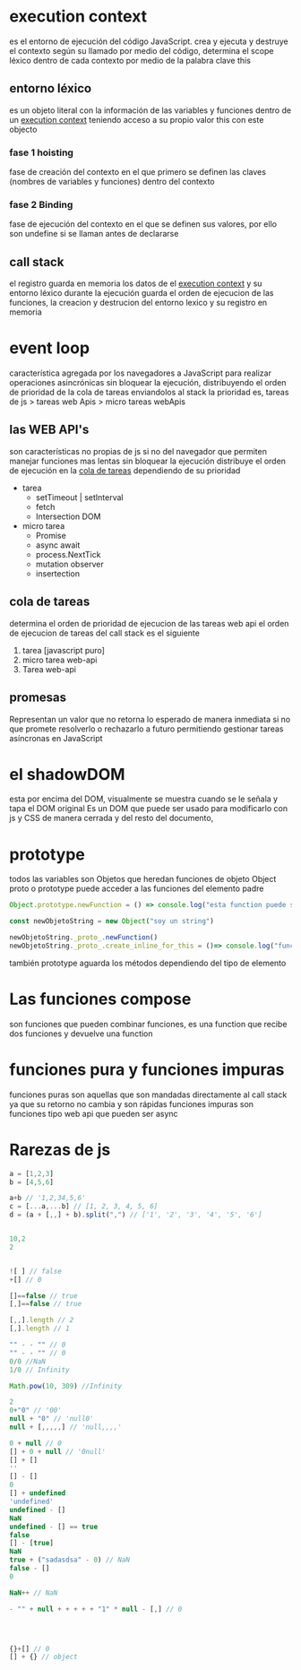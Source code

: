 

# execution context
es el entorno de ejecución del código JavaScript. crea y ejecuta y destruye el contexto según su llamado por medio del código, determina el scope léxico dentro de cada contexto por medio de la palabra clave this

## entorno léxico

es un objeto literal con la información de las variables y funciones dentro de un [execution context](#execution-context) 
teniendo acceso a su propio valor this con este objecto

### fase 1 hoisting 
fase de creación del contexto en el que primero se definen las claves (nombres de variables y funciones) dentro del contexto

### fase 2 Binding
fase de ejecución del contexto en el que se definen sus valores, por ello son undefine si se llaman antes de declararse


## call stack
el registro guarda en memoria los datos de el [execution context](#execution-context) y su entorno léxico durante la ejecución
guarda el orden de ejecucion de las funciones, la creacion y destrucion del entorno lexico y su registro en memoria

# event loop

característica agregada por los navegadores a JavaScript para realizar operaciones asincrónicas
sin bloquear la ejecución, distribuyendo el orden de prioridad de la cola de tareas enviandolos al stack 
la prioridad es, tareas de js > tareas web Apis > micro tareas webApis




## las WEB API's
son características no propias de js si no del navegador que permiten manejar funciones mas lentas sin bloquear la ejecución
distribuye el orden de ejecución en la [cola de tareas]() dependiendo de su prioridad

- tarea
  - setTimeout | setInterval
  - fetch
  - Intersection DOM
- micro tarea
  - Promise
  - async await
  - process.NextTick
  - mutation observer
  - insertection

## cola de tareas
determina el orden de prioridad de ejecucion de las tareas web api
el orden de ejecucion de tareas del call stack es el siguiente 
1. tarea [javascript puro]
2. micro tarea  web-api 
3. Tarea web-api

## promesas

Representan un valor que no retorna lo esperado de manera inmediata si no que promete resolverlo o rechazarlo a futuro permitiendo gestionar tareas asíncronas en JavaScript 


# el shadowDOM

esta por encima del DOM, visualmente se muestra cuando se le señala y tapa el DOM original
Es un DOM que puede ser usado para modificarlo con js y CSS de manera cerrada y del resto del documento, 

# prototype

todos las variables son Objetos que heredan funciones de objeto Object
proto o prototype puede acceder a las funciones del elemento padre

```js
Object.prototype.newFunction = () => console.log("esta function puede ser usada en todos los elementos del js")

const newObjetoString = new Object("soy un string")

newObjetoString._proto_.newFunction()
newObjetoString._proto_.create_inline_for_this = ()=> console.log("function solo para este objeto string")
```
también prototype aguarda los métodos dependiendo del tipo de elemento

# Las funciones compose

son funciones que pueden combinar funciones,
es una function que recibe dos funciones y devuelve una function 


# funciones pura y funciones impuras
funciones puras son aquellas que son mandadas directamente al call stack ya que su retorno no cambia y son rápidas
funciones impuras son funciones tipo web api que pueden ser async 


# Rarezas de js

```js
a = [1,2,3]
b = [4,5,6]

a+b // '1,2,34,5,6'
c = [...a,...b] // [1, 2, 3, 4, 5, 6]
d = (a + [,,] + b).split(",") // ['1', '2', '3', '4', '5', '6']


10,2
2


![ ] // false
+[] // 0

[]==false // true
[,]==false // true

[,,].length // 2
[,].length // 1

"" - - "" // 0
"" - - "" // 0
0/0 //NaN
1/0 // Infinity

Math.pow(10, 309) //Infinity

2
0+"0" // '00'
null + "0" // 'null0'
null + [,,,,,] // 'null,,,,'

0 + null // 0
[] + 0 + null // '0null'
[] + [] 
''
[] - []
0
[] + undefined
'undefined'
undefined - []
NaN
undefined - [] == true
false
[] - [true]
NaN
true + ("sadasdsa" - 0) // NaN
false - [] 
0

NaN++ // NaN

- "" + null + + + + + "1" * null - [,] // 0




{}+[] // 0
[] + {} // object

```
